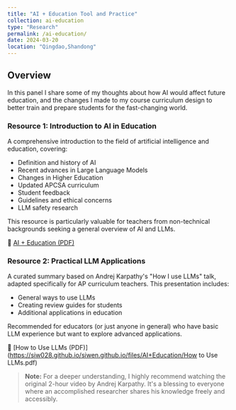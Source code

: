 ```yaml
---
title: "AI + Education Tool and Practice"
collection: ai-education
type: "Research"
permalink: /ai-education/
date: 2024-03-20
location: "Qingdao,Shandong"
---
```


## Overview

In this panel I share some of my thoughts about how AI would affect future education, and the changes I made to my course curriculum design to better train and prepare students for the fast-changing world.

### Resource 1: Introduction to AI in Education

A comprehensive introduction to the field of artificial intelligence and education, covering:
* Definition and history of AI
* Recent advances in Large Language Models
* Changes in Higher Education
* Updated APCSA curriculum
* Student feedback
* Guidelines and ethical concerns
* LLM safety research

This resource is particularly valuable for teachers from non-technical backgrounds seeking a general overview of AI and LLMs.

📄 [AI + Education (PDF)](https://siw028.github.io/siwen.github.io/files/AI+Education/AI+Education.pdf)

### Resource 2: Practical LLM Applications

A curated summary based on Andrej Karpathy's "How I use LLMs" talk, adapted specifically for AP curriculum teachers. This presentation includes:
* General ways to use LLMs
* Creating review guides for students
* Additional applications in education

Recommended for educators (or just anyone in general) who have basic LLM experience but want to explore advanced applications.

📄 [How to Use LLMs (PDF)](https://siw028.github.io/siwen.github.io/files/AI+Education/How to Use LLMs.pdf)

> **Note:** For a deeper understanding, I highly recommend watching the original 2-hour video by Andrej Karpathy. It's a blessing to everyone where an accomplished researcher shares his knowledge freely and accessibly.



